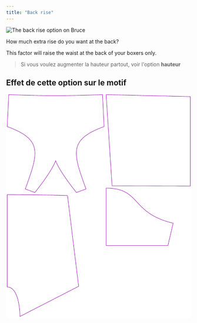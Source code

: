 ```yaml
---
title: "Back rise"
---
```


![The back rise option on Bruce](./backrise.svg)

How much extra rise do you want at the back?

This factor will raise the waist at the back of your boxers only.

> Si vous voulez augmenter la hauteur partout, voir l'option **hauteur**

## Effet de cette option sur le motif

![This image shows the effect of this option by superimposing several variants that have a different value for this option](bruce_backrise_sample.svg "Effect of this option on the pattern")

